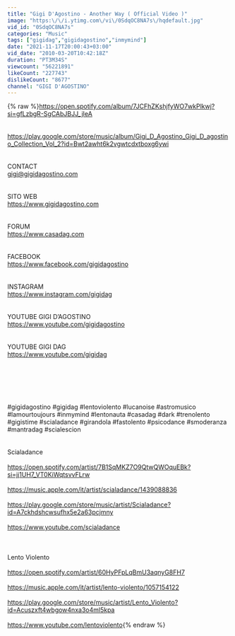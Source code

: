 ```yaml
---
title: "Gigi D'Agostino - Another Way ( Official Video )"
image: "https:\/\/i.ytimg.com\/vi\/0SdqOC8NA7s\/hqdefault.jpg"
vid_id: "0SdqOC8NA7s"
categories: "Music"
tags: ["gigidag","gigidagostino","inmymind"]
date: "2021-11-17T20:00:43+03:00"
vid_date: "2010-03-20T10:42:18Z"
duration: "PT3M34S"
viewcount: "56221891"
likeCount: "227743"
dislikeCount: "8677"
channel: "GIGI D'AGOSTINO"
---
```

{% raw %}<a rel="nofollow" target="blank" href="https://open.spotify.com/album/7JCFhZKshjfyWO7wkPlkwj?si=gfLzbgR-SgCAbJBJJ_jIeA">https://open.spotify.com/album/7JCFhZKshjfyWO7wkPlkwj?si=gfLzbgR-SgCAbJBJJ_jIeA</a><br /><br /><br /><a rel="nofollow" target="blank" href="https://play.google.com/store/music/album/Gigi_D_Agostino_Gigi_D_agostino_Collection_Vol_2?id=Bwt2awht6k2vgwtcdxtboxg6ywi">https://play.google.com/store/music/album/Gigi_D_Agostino_Gigi_D_agostino_Collection_Vol_2?id=Bwt2awht6k2vgwtcdxtboxg6ywi</a><br /><br /><br />CONTACT<br />gigi@gigidagostino.com<br /><br /><br />SITO WEB<br /><a rel="nofollow" target="blank" href="https://www.gigidagostino.com">https://www.gigidagostino.com</a><br /><br /><br />FORUM<br /><a rel="nofollow" target="blank" href="https://www.casadag.com">https://www.casadag.com</a><br /><br /><br />FACEBOOK<br /><a rel="nofollow" target="blank" href="https://www.facebook.com/gigidagostino">https://www.facebook.com/gigidagostino</a><br /><br /><br />INSTAGRAM<br /><a rel="nofollow" target="blank" href="https://www.instagram.com/gigidag">https://www.instagram.com/gigidag</a><br /><br /><br />YOUTUBE GIGI D’AGOSTINO<br /><a rel="nofollow" target="blank" href="https://www.youtube.com/gigidagostino">https://www.youtube.com/gigidagostino</a><br /><br /><br />YOUTUBE GIGI DAG<br /><a rel="nofollow" target="blank" href="https://www.youtube.com/gigidag">https://www.youtube.com/gigidag</a><br /><br /><br /><br /><br /><br /><br />#gigidagostino  #gigidag  #lentoviolento  #lucanoise  #astromusico  #lamourtoujours  #inmymind  #lentonauta  #casadag  #dark  #trenolento  #gigistime #scialadance #girandola #fastolento #psicodance #smoderanza  #mantradag  #scialescion<br /><br /><br />Scialadance<br /><br /><a rel="nofollow" target="blank" href="https://open.spotify.com/artist/7B1SqMKZ7O9QtwQWOquEBk?si=jj1UH7_VT0KiWqtsvvFLrw">https://open.spotify.com/artist/7B1SqMKZ7O9QtwQWOquEBk?si=jj1UH7_VT0KiWqtsvvFLrw</a><br /><br /><a rel="nofollow" target="blank" href="https://music.apple.com/it/artist/scialadance/1439088836">https://music.apple.com/it/artist/scialadance/1439088836</a><br /><br /><a rel="nofollow" target="blank" href="https://play.google.com/store/music/artist/Scialadance?id=A7ckhdshcwsufhx5e2a63pcjmny">https://play.google.com/store/music/artist/Scialadance?id=A7ckhdshcwsufhx5e2a63pcjmny</a><br /><br /><a rel="nofollow" target="blank" href="https://www.youtube.com/scialadance">https://www.youtube.com/scialadance</a><br /><br /><br /><br />Lento Violento<br /><br /><a rel="nofollow" target="blank" href="https://open.spotify.com/artist/60HyPFpLqBmU3aqnyG8FH7">https://open.spotify.com/artist/60HyPFpLqBmU3aqnyG8FH7</a><br /><br /><a rel="nofollow" target="blank" href="https://music.apple.com/it/artist/lento-violento/1057154122">https://music.apple.com/it/artist/lento-violento/1057154122</a><br /><br /><a rel="nofollow" target="blank" href="https://play.google.com/store/music/artist/Lento_Violento?id=Acuszxft4wbgow4nxa3o4ml5kpa">https://play.google.com/store/music/artist/Lento_Violento?id=Acuszxft4wbgow4nxa3o4ml5kpa</a><br /><br /><a rel="nofollow" target="blank" href="https://www.youtube.com/lentoviolento">https://www.youtube.com/lentoviolento</a>{% endraw %}

